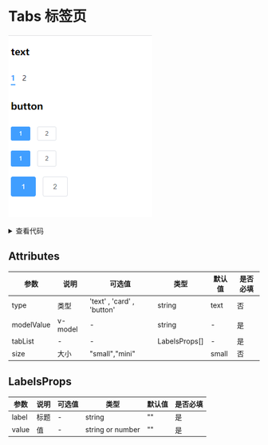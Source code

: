 # Tabs 标签页

![alt](./../../public/component/tabs.png)

<details>
<summary>查看代码</summary>

```vue
<template>
  <div>
    <h3>text</h3>
    <Tabs v-model="tabValue" :tabList="tabList"></Tabs>
  </div>
  <div>
    <h3>button</h3>
    <Tabs v-model="tabValue" type="button" size="mini" :tabList="tabList"></Tabs>
    <Tabs v-model="tabValue" type="button" size="small" :tabList="tabList"></Tabs>
    <Tabs v-model="tabValue" type="button" size="midium" :tabList="tabList"></Tabs>
  </div>
</template>

<script lang="ts" setup>
import { Tabs } from "zgy-ui";
import { ref } from "vue";
let tabValue = ref<string>("1")
let tabList = ref([
  {
    label: "1",
    value: 1
  },
  {
    label: "2",
    value: 2
  }
])
</script>
```

</details>

## Attributes

| 参数| 说明 |可选值|类型|默认值| 是否必填|
|-----| -------|-----|---|-------|----|
| type| 类型 | 'text' , 'card' , 'button' |string | text |否|
| modelValue| v-model | - | string | - |是|
| tabList| - | - | LabelsProps[] | - |是|
| size| 大小 | "small","mini" |  | small |否|

## LabelsProps

| 参数| 说明 |可选值|类型|默认值| 是否必填|
|-----| -------|-----|---|-------|----|
| label| 标题 | - |string | "" |是|
| value| 值 | - | string or number | "" |是|
